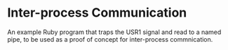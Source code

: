 Inter-process Communication
===========================

An example Ruby program that traps the USR1 signal and read to a named pipe, to be used as a proof of concept for inter-process commnication.

